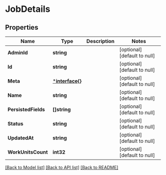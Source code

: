 # JobDetails

## Properties
Name | Type | Description | Notes
------------ | ------------- | ------------- | -------------
**AdminId** | **string** |  | [optional] [default to null]
**Id** | **string** |  | [optional] [default to null]
**Meta** | [***interface{}**](interface{}.md) |  | [optional] [default to null]
**Name** | **string** |  | [optional] [default to null]
**PersistedFields** | **[]string** |  | [optional] [default to null]
**Status** | **string** |  | [optional] [default to null]
**UpdatedAt** | **string** |  | [optional] [default to null]
**WorkUnitsCount** | **int32** |  | [optional] [default to null]

[[Back to Model list]](../README.md#documentation-for-models) [[Back to API list]](../README.md#documentation-for-api-endpoints) [[Back to README]](../README.md)


